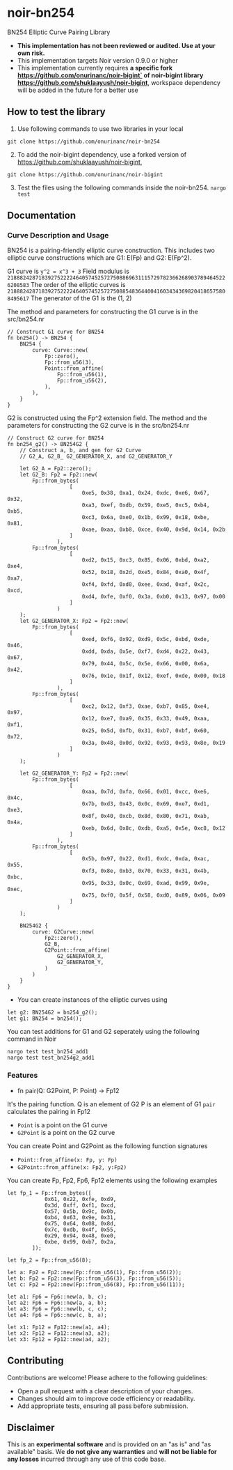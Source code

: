 # noir-bn254

BN254 Elliptic Curve Pairing Library

- **This implementation has not been reviewed or audited. Use at your own risk.**
- This implementation targets Noir version 0.9.0 or higher
- This implementation currently requires **a specific fork https://github.com/onurinanc/noir-bigint` of noir-bigint library https://github.com/shuklaayush/noir-bigint**, workspace dependency will be added in the future for a better use

## How to test the library
1. Use following commands to use two libraries in your local

`git clone https://github.com/onurinanc/noir-bn254`

2. To add the noir-bigint dependency, use a forked version of https://github.com/shuklaayush/noir-bigint,

`git clone https://github.com/onurinanc/noir-bigint`

3. Test the files using the following commands inside the noir-bn254.
`nargo test`

## Documentation

### Curve Description and Usage
BN254 is a pairing-friendly elliptic curve construction. This includes two elliptic curve constructions which are G1: E(Fp) and G2: E(Fp^2).

G1 curve is `y^2 = x^3 + 3`
Field modulus is `21888242871839275222246405745257275088696311157297823662689037894645226208583`
The order of the elliptic curves is `21888242871839275222246405745257275088548364400416034343698204186575808495617`
The generator of the G1 is the (1, 2)

The method and parameters for constructing the G1 curve is in the src/bn254.nr

```
// Construct G1 curve for BN254
fn bn254() -> BN254 {
    BN254 {
        curve: Curve::new(
            Fp::zero(),
            Fp::from_u56(3),
            Point::from_affine( 
                Fp::from_u56(1),
                Fp::from_u56(2),
            ),
        ),
    }
}
```

G2 is constructed using the Fp^2 extension field. The method and the parameters for constructing the G2 curve is in the src/bn254.nr

```
// Construct G2 curve for BN254
fn bn254_g2() -> BN254G2 {
    // Construct a, b, and gen for G2 Curve
    // G2_A, G2_B_ G2_GENERATOR_X, and G2_GENERATOR_Y

    let G2_A = Fp2::zero();
    let G2_B: Fp2 = Fp2::new(
        Fp::from_bytes(
                    [
                        0xe5, 0x38, 0xa1, 0x24, 0xdc, 0xe6, 0x67, 0x32, 
                        0xa3, 0xef, 0xdb, 0x59, 0xe5, 0xc5, 0xb4, 0xb5, 
                        0xc3, 0x6a, 0xe0, 0x1b, 0x99, 0x18, 0xbe, 0x81, 
                        0xae, 0xaa, 0xb8, 0xce, 0x40, 0x9d, 0x14, 0x2b
                    ]
                ),
        Fp::from_bytes(
                    [
                        0xd2, 0x15, 0xc3, 0x85, 0x06, 0xbd, 0xa2, 0xe4, 
                        0x52, 0x18, 0x2d, 0xe5, 0x84, 0xa0, 0x4f, 0xa7, 
                        0xf4, 0xfd, 0xd8, 0xee, 0xad, 0xaf, 0x2c, 0xcd, 
                        0xd4, 0xfe, 0xf0, 0x3a, 0xb0, 0x13, 0x97, 0x00
                    ]
                )
    );
    let G2_GENERATOR_X: Fp2 = Fp2::new(
        Fp::from_bytes(
                    [
                        0xed, 0xf6, 0x92, 0xd9, 0x5c, 0xbd, 0xde, 0x46, 
                        0xdd, 0xda, 0x5e, 0xf7, 0xd4, 0x22, 0x43, 0x67, 
                        0x79, 0x44, 0x5c, 0x5e, 0x66, 0x00, 0x6a, 0x42, 
                        0x76, 0x1e, 0x1f, 0x12, 0xef, 0xde, 0x00, 0x18
                    ]
                ),
        Fp::from_bytes(
                    [
                        0xc2, 0x12, 0xf3, 0xae, 0xb7, 0x85, 0xe4, 0x97, 
                        0x12, 0xe7, 0xa9, 0x35, 0x33, 0x49, 0xaa, 0xf1, 
                        0x25, 0x5d, 0xfb, 0x31, 0xb7, 0xbf, 0x60, 0x72, 
                        0x3a, 0x48, 0x0d, 0x92, 0x93, 0x93, 0x8e, 0x19
                    ]
                )
    );

    let G2_GENERATOR_Y: Fp2 = Fp2::new(
        Fp::from_bytes(
                    [
                        0xaa, 0x7d, 0xfa, 0x66, 0x01, 0xcc, 0xe6, 0x4c, 
                        0x7b, 0xd3, 0x43, 0x0c, 0x69, 0xe7, 0xd1, 0xe3, 
                        0x8f, 0x40, 0xcb, 0x8d, 0x80, 0x71, 0xab, 0x4a, 
                        0xeb, 0x6d, 0x8c, 0xdb, 0xa5, 0x5e, 0xc8, 0x12
                    ]
                ),
        Fp::from_bytes(
                    [
                        0x5b, 0x97, 0x22, 0xd1, 0xdc, 0xda, 0xac, 0x55, 
                        0xf3, 0x8e, 0xb3, 0x70, 0x33, 0x31, 0x4b, 0xbc, 
                        0x95, 0x33, 0x0c, 0x69, 0xad, 0x99, 0x9e, 0xec, 
                        0x75, 0xf0, 0x5f, 0x58, 0xd0, 0x89, 0x06, 0x09
                    ]
                )
    );

    BN254G2 {
        curve: G2Curve::new(
            Fp2::zero(),
            G2_B,
            G2Point::from_affine(
                G2_GENERATOR_X,
                G2_GENERATOR_Y,
            )
        )
    }
}
```


- You can create instances of the elliptic curves using

```
let g2: BN254G2 = bn254_g2();
let g1: BN254 = bn254();
```

You can test additions for G1 and G2 seperately using the following command in Noir

```
nargo test test_bn254_add1
nargo test test_bn254g2_add1
```

### Features
- fn pair(Q: G2Point, P: Point) -> Fp12

It's the pairing function.
Q is an element of G2
P is an element of G1
`pair` calculates the pairing in Fp12

- `Point` is a point on the G1 curve
- `G2Point` is a point on the G2 curve

You can create Point and G2Point as the following function signatures

- `Point::from_affine(x: Fp, y: Fp)`
- `G2Point::from_affine(x: Fp2, y:Fp2)`

You can create Fp, Fp2, Fp6, Fp12 elements using the following examples

```
let fp_1 = Fp::from_bytes([
            0x61, 0x22, 0xfe, 0xd9,
            0x3d, 0xff,	0xf1, 0xcd,
            0x57, 0x5b,	0x9c, 0x0b,
            0xb4, 0x63,	0x9e, 0x31,
            0x75, 0x64,	0x08, 0x8d,
            0x7c, 0xdb,	0x4f, 0x55,
            0x29, 0x94,	0x48, 0xe0,
            0xbe, 0x99,	0xb7, 0x2a,
        ]);

let fp_2 = Fp::from_u56(8);

let a: Fp2 = Fp2::new(Fp::from_u56(1), Fp::from_u56(2));
let b: Fp2 = Fp2::new(Fp::from_u56(3), Fp::from_u56(5));
let c: Fp2 = Fp2::new(Fp::from_u56(8), Fp::from_u56(11));

let a1: Fp6 = Fp6::new(a, b, c);
let a2: Fp6 = Fp6::new(a, a, b);
let a3: Fp6 = Fp6::new(b, c, c);
let a4: Fp6 = Fp6::new(c, b, a);

let x1: Fp12 = Fp12::new(a1, a4);
let x2: Fp12 = Fp12::new(a3, a2);
let x3: Fp12 = Fp12::new(a4, a2);
```

## Contributing

Contributions are welcome! Please adhere to the following guidelines:

- Open a pull request with a clear description of your changes.
- Changes should aim to improve code efficiency or readability.
- Add appropriate tests, ensuring all pass before submission.

## Disclaimer
This is an **experimental software** and is provided on an "as is" and "as available" basis. We **do not give any warranties** and **will not be liable for any losses** incurred through any use of this code base.